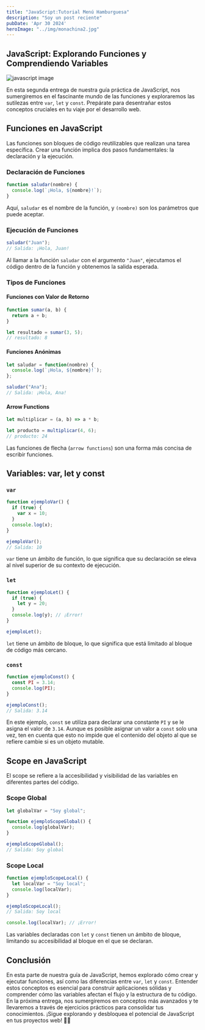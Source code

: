```yaml
---
title: "JavaScript:Tutorial Menú Hamburguesa"
description: "Soy un post reciente"
pubDate: 'Apr 30 2024'
heroImage: "../img/monachina2.jpg"
---
```


## JavaScript: Explorando Funciones y Comprendiendo Variables

![javascript image](/img/monachina2.jpg)

En esta segunda entrega de nuestra guía práctica de JavaScript, nos sumergiremos en el fascinante mundo de las funciones y exploraremos las sutilezas entre `var`, `let` y `const`. Prepárate para desentrañar estos conceptos cruciales en tu viaje por el desarrollo web.

## Funciones en JavaScript

Las funciones son bloques de código reutilizables que realizan una tarea específica. Crear una función implica dos pasos fundamentales: la declaración y la ejecución.

### Declaración de Funciones

```javascript
function saludar(nombre) {
  console.log(`¡Hola, ${nombre}!`);
}
```

Aquí, `saludar` es el nombre de la función, y `(nombre)` son los parámetros que puede aceptar.

### Ejecución de Funciones

```javascript
saludar("Juan");
// Salida: ¡Hola, Juan!
```

Al llamar a la función `saludar` con el argumento `"Juan"`, ejecutamos el código dentro de la función y obtenemos la salida esperada.

### Tipos de Funciones

#### Funciones con Valor de Retorno

```javascript
function sumar(a, b) {
  return a + b;
}

let resultado = sumar(3, 5);
// resultado: 8
```

#### Funciones Anónimas

```javascript
let saludar = function(nombre) {
  console.log(`¡Hola, ${nombre}!`);
};

saludar("Ana");
// Salida: ¡Hola, Ana!
```

#### Arrow Functions

```javascript
let multiplicar = (a, b) => a * b;

let producto = multiplicar(4, 6);
// producto: 24
```

Las funciones de flecha (`arrow functions`) son una forma más concisa de escribir funciones.

## Variables: var, let y const

### `var`

```javascript
function ejemploVar() {
  if (true) {
    var x = 10;
  }
  console.log(x);
}

ejemploVar();
// Salida: 10
```

`var` tiene un ámbito de función, lo que significa que su declaración se eleva al nivel superior de su contexto de ejecución.

### `let`

```javascript
function ejemploLet() {
  if (true) {
    let y = 20;
  }
  console.log(y); // ¡Error!
}

ejemploLet();
```

`let` tiene un ámbito de bloque, lo que significa que está limitado al bloque de código más cercano.

### `const`

```javascript
function ejemploConst() {
  const PI = 3.14;
  console.log(PI);
}

ejemploConst();
// Salida: 3.14
```

En este ejemplo, `const` se utiliza para declarar una constante `PI` y se le asigna el valor de `3.14`. Aunque es posible asignar un valor a `const` solo una vez, ten en cuenta que esto no impide que el contenido del objeto al que se refiere cambie si es un objeto mutable.

## Scope en JavaScript

El scope se refiere a la accesibilidad y visibilidad de las variables en diferentes partes del código.

### Scope Global

```javascript
let globalVar = "Soy global";

function ejemploScopeGlobal() {
  console.log(globalVar);
}

ejemploScopeGlobal();
// Salida: Soy global
```

### Scope Local

```javascript
function ejemploScopeLocal() {
  let localVar = "Soy local";
  console.log(localVar);
}

ejemploScopeLocal();
// Salida: Soy local

console.log(localVar); // ¡Error!
```

Las variables declaradas con `let` y `const` tienen un ámbito de bloque, limitando su accesibilidad al bloque en el que se declaran.

## Conclusión

En esta parte de nuestra guía de JavaScript, hemos explorado cómo crear y ejecutar funciones, así como las diferencias entre `var`, `let` y `const`. Entender estos conceptos es esencial para construir aplicaciones sólidas y comprender cómo las variables afectan el flujo y la estructura de tu código. En la próxima entrega, nos sumergiremos en conceptos más avanzados y te llevaremos a través de ejercicios prácticos para consolidar tus conocimientos. ¡Sigue explorando y desbloquea el potencial de JavaScript en tus proyectos web! 🚀✨